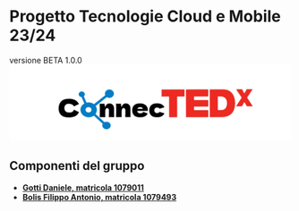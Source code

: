 # Progetto Tecnologie Cloud e Mobile 23/24
versione BETA 1.0.0
![logo](https://github.com/DanieleGotti/ConnecTEDx/blob/main/ConnecTEDx/doc/img/logo/logo.png)

## Componenti del gruppo
- [__Gotti Daniele, matricola 1079011__](https://github.com/DanieleGotti)
- [__Bolis Filippo Antonio, matricola 1079493__](https://github.com/FilippoBolis)
